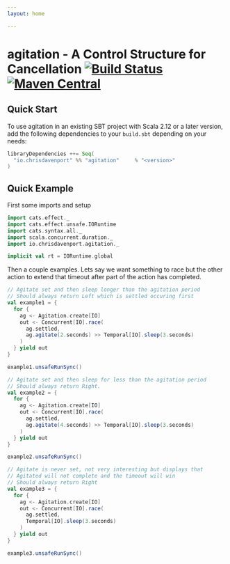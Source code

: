 ```yaml
---
layout: home

---
```


# agitation - A Control Structure for Cancellation [![Build Status](https://travis-ci.com/ChristopherDavenport/agitation.svg?branch=master)](https://travis-ci.com/ChristopherDavenport/agitation) [![Maven Central](https://maven-badges.herokuapp.com/maven-central/io.chrisdavenport/agitation_2.12/badge.svg)](https://maven-badges.herokuapp.com/maven-central/io.chrisdavenport/agitation_2.12)

## Quick Start

To use agitation in an existing SBT project with Scala 2.12 or a later version, add the following dependencies to your
`build.sbt` depending on your needs:

```scala
libraryDependencies ++= Seq(
  "io.chrisdavenport" %% "agitation"     % "<version>"
)
```

## Quick Example

First some imports and setup

```scala mdoc:silent
import cats.effect._
import cats.effect.unsafe.IORuntime
import cats.syntax.all._
import scala.concurrent.duration._
import io.chrisdavenport.agitation._

implicit val rt = IORuntime.global
```

Then a couple examples. Lets say we want something to race but the other action to extend that timeout
after part of the action has completed.

```scala mdoc
// Agitate set and then sleep longer than the agitation period
// Should always return Left which is settled occuring first
val example1 = {
  for {
    ag <- Agitation.create[IO]
    out <- Concurrent[IO].race(
      ag.settled,
      ag.agitate(2.seconds) >> Temporal[IO].sleep(3.seconds)
    )
  } yield out
}

example1.unsafeRunSync()

// Agitate set and then sleep for less than the agitation period
// Should always return Right.
val example2 = {
  for {
    ag <- Agitation.create[IO]
    out <- Concurrent[IO].race(
      ag.settled,
      ag.agitate(4.seconds) >> Temporal[IO].sleep(3.seconds)
    )
  } yield out
}

example2.unsafeRunSync()

// Agitate is never set, not very interesting but displays that
// Agitated will not complete and the timeout will win
// Should always return Right
val example3 = {
  for {
    ag <- Agitation.create[IO]
    out <- Concurrent[IO].race(
      ag.settled,
      Temporal[IO].sleep(3.seconds)
    )
  } yield out
}

example3.unsafeRunSync()
```